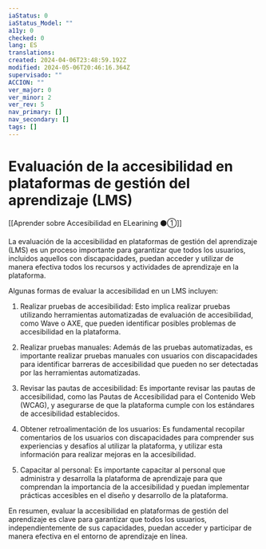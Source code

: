 ```yaml
---
iaStatus: 0
iaStatus_Model: ""
a11y: 0
checked: 0
lang: ES
translations: 
created: 2024-04-06T23:48:59.192Z
modified: 2024-05-06T20:46:16.364Z
supervisado: ""
ACCION: ""
ver_major: 0
ver_minor: 2
ver_rev: 5
nav_primary: []
nav_secondary: []
tags: []
---
```

# Evaluación de la accesibilidad en plataformas de gestión del aprendizaje (LMS)

[[Aprender sobre Accesibilidad en ELearining ⚫①]]

La evaluación de la accesibilidad en plataformas de gestión del aprendizaje (LMS) es un proceso importante para garantizar que todos los usuarios, incluidos aquellos con discapacidades, puedan acceder y utilizar de manera efectiva todos los recursos y actividades de aprendizaje en la plataforma.

Algunas formas de evaluar la accesibilidad en un LMS incluyen:

1. Realizar pruebas de accesibilidad: Esto implica realizar pruebas utilizando herramientas automatizadas de evaluación de accesibilidad, como Wave o AXE, que pueden identificar posibles problemas de accesibilidad en la plataforma.

2. Realizar pruebas manuales: Además de las pruebas automatizadas, es importante realizar pruebas manuales con usuarios con discapacidades para identificar barreras de accesibilidad que pueden no ser detectadas por las herramientas automatizadas.

3. Revisar las pautas de accesibilidad: Es importante revisar las pautas de accesibilidad, como las Pautas de Accesibilidad para el Contenido Web (WCAG), y asegurarse de que la plataforma cumple con los estándares de accesibilidad establecidos.

4. Obtener retroalimentación de los usuarios: Es fundamental recopilar comentarios de los usuarios con discapacidades para comprender sus experiencias y desafíos al utilizar la plataforma, y utilizar esta información para realizar mejoras en la accesibilidad.

5. Capacitar al personal: Es importante capacitar al personal que administra y desarrolla la plataforma de aprendizaje para que comprendan la importancia de la accesibilidad y puedan implementar prácticas accesibles en el diseño y desarrollo de la plataforma.

En resumen, evaluar la accesibilidad en plataformas de gestión del aprendizaje es clave para garantizar que todos los usuarios, independientemente de sus capacidades, puedan acceder y participar de manera efectiva en el entorno de aprendizaje en línea.
